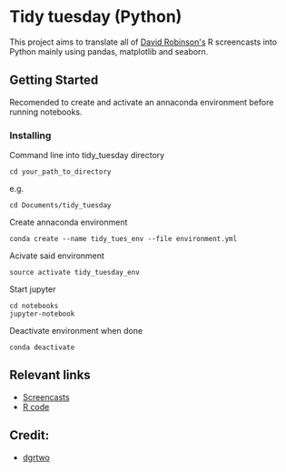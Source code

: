 # Tidy tuesday (Python)

This project aims to translate all of [David Robinson's](https://github.com/dgrtwo) R screencasts into Python mainly using pandas, matplotlib and seaborn.

## Getting Started

Recomended to create and activate an annaconda environment before running notebooks.

### Installing

Command line into tidy_tuesday directory

```
cd your_path_to_directory
```

e.g.

```
cd Documents/tidy_tuesday
```

Create annaconda environment

```
conda create --name tidy_tues_env --file environment.yml
```

Acivate said environment

```
source activate tidy_tuesday_env
```

Start jupyter 

```
cd notebooks
jupyter-notebook
```

Deactivate environment when done

```
conda deactivate
```

## Relevant links

* [Screencasts](https://www.youtube.com/user/safe4democracy/videos)
* [R code](https://github.com/dgrtwo/data-screencasts)

## Credit:
* [dgrtwo](https://github.com/dgrtwo)